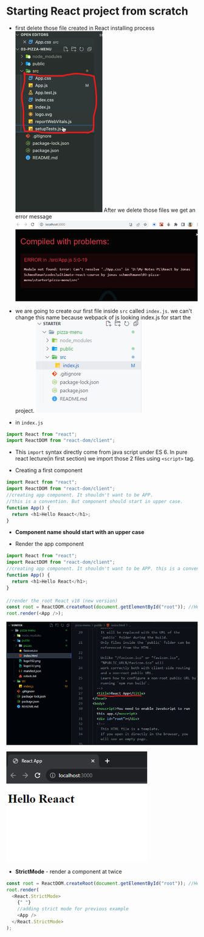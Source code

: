 # Starting React project from scratch

- first delete those file created in React installing process
![](assets/Screenshot%202023-08-09%20163831.png)
  After we delete those files we get an error message
  ![](assets/Screenshot%202023-08-09%20165618.png)

- we are going to create our first file inside `src` called `index.js`. we can't change this name because webpack of js looking index.js for start the project.
![](assets/Screenshot%202023-08-09%20170001.png)  <br>
- in `index.js`

```js
import React from "react";
import ReactDOM from "react-dom/client";
```

- This `import` syntax directly come from java script under ES 6. In pure react lecture(in first section) we import those 2 files using `<script>` tag.

- Creating a first component

```js
import React from "react";
import ReactDOM from "react-dom/client";
//creating app component. It shouldn't want to be APP.
//this is a convention. But component should start in upper case.
function App() {
  return <h1>Hello Reaact</h1>;
}
```

- **Component name should start with an upper case**

- Render the app component

```js
import React from "react";
import ReactDOM from "react-dom/client";
//creating app component. It shouldn't want to be APP. this is a convention. But component should start in upper case.
function App() {
  return <h1>Hello React</h1>;
}

//render the root React v18 (new version)
const root = ReactDOM.createRoot(document.getElementById("root")); //Here div id="root" is existing on ../public/index.html
root.render(<App />);
```

![](assets/Screenshot%202023-08-09%20174535.png)

![](assets/Screenshot%202023-08-09%20174752.png)

- **StrictMode** - render a component at twice

```js
const root = ReactDOM.createRoot(document.getElementById("root")); //Here div id="root" is existing on ../public/index.html
root.render(
  <React.StrictMode>
    {" "}
    //adding strict mode for previous example
    <App />
  </React.StrictMode>
);
```

